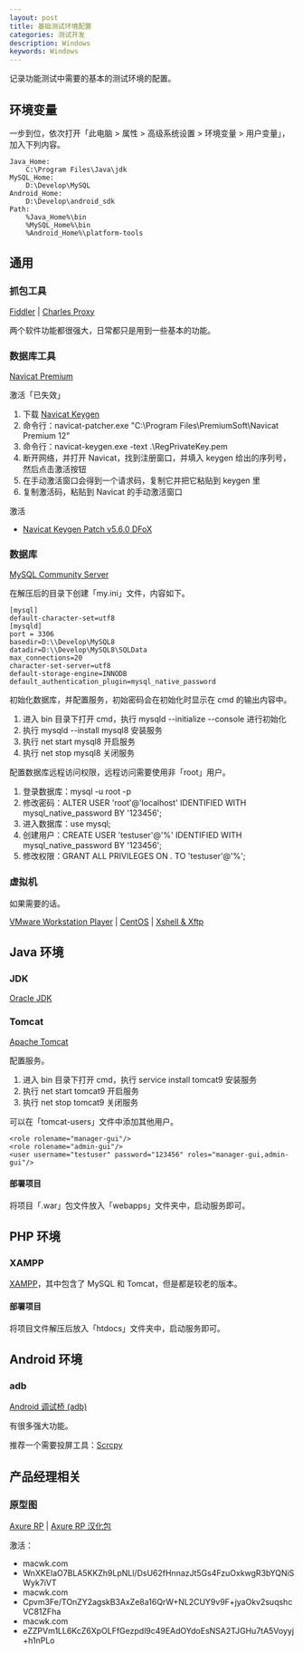 ```yaml
---
layout: post
title: 基础测试环境配置
categories: 测试开发
description: Windows
keywords: Windows
---
```


记录功能测试中需要的基本的测试环境的配置。

## 环境变量

一步到位，依次打开「此电脑 > 属性 > 高级系统设置 > 环境变量 > 用户变量」，加入下列内容。

```
Java_Home:
	C:\Program Files\Java\jdk
MySQL_Home:
	D:\Develop\MySQL
Android_Home:
	D:\Develop\android_sdk
Path:
	%Java_Home%\bin
	%MySQL_Home%\bin
	%Android_Home%\platform-tools
```

## 通用

### 抓包工具

[Fiddler](https://www.telerik.com/fiddler) | 
[Charles Proxy](https://www.charlesproxy.com)

两个软件功能都很强大，日常都只是用到一些基本的功能。

### 数据库工具

[Navicat Premium](https://www.navicat.com.cn/products/)

激活「已失效」

1. 下载 [Navicat Keygen](https://github.com/DoubleLabyrinth/navicat-keygen/releases/)
2. 命令行：navicat-patcher.exe "C:\Program Files\PremiumSoft\Navicat Premium 12"
3. 命令行：navicat-keygen.exe -text .\RegPrivateKey.pem
4. 断开网络，并打开 Navicat，找到注册窗口，并填入 keygen 给出的序列号，然后点击激活按钮
5. 在手动激活窗口会得到一个请求码，复制它并把它粘贴到 keygen 里
6. 复制激活码，粘贴到 Navicat 的手动激活窗口

激活

- [Navicat Keygen Patch v5.6.0 DFoX]()

### 数据库

[MySQL Community Server](https://dev.mysql.com/downloads/mysql/)

在解压后的目录下创建「my.ini」文件，内容如下。

```
[mysql]
default-character-set=utf8
[mysqld]
port = 3306
basedir=D:\\Develop\MySQL8
datadir=D:\\Develop\MySQL8\SQLData
max_connections=20
character-set-server=utf8
default-storage-engine=INNODB
default_authentication_plugin=mysql_native_password
```

初始化数据库，并配置服务，初始密码会在初始化时显示在 cmd 的输出内容中。

1. 进入 bin 目录下打开 cmd，执行 mysqld --initialize --console 进行初始化
2. 执行 mysqld --install mysql8 安装服务
3. 执行 net start mysql8 开启服务
4. 执行 net stop mysql8 关闭服务

配置数据库远程访问权限，远程访问需要使用非「root」用户。

1. 登录数据库：mysql -u root -p
2. 修改密码：ALTER USER 'root'@'localhost' IDENTIFIED WITH mysql_native_password BY '123456';
3. 进入数据库：use mysql;
4. 创建用户：CREATE USER 'testuser'@'%' IDENTIFIED WITH mysql_native_password BY '123456';
5. 修改权限：GRANT ALL PRIVILEGES ON *.* TO 'testuser'@'%';

### 虚拟机

如果需要的话。

[VMware Workstation Player](https://www.vmware.com/cn/products/workstation-player.html) | 
[CentOS](https://mirrors.aliyun.com/centos/) | 
[Xshell & Xftp](https://www.netsarang.com/zh/free-for-home-school/)

## Java 环境

### JDK

[Oracle JDK](https://www.oracle.com/java/technologies/javase-downloads.html)

### Tomcat

[Apache Tomcat](http://tomcat.apache.org)

配置服务。

1. 进入 bin 目录下打开 cmd，执行 service install tomcat9 安装服务
2. 执行 net start tomcat9 开启服务
3. 执行 net stop tomcat9 关闭服务

可以在「tomcat-users」文件中添加其他用户。

```
<role rolename="manager-gui"/> 
<role rolename="admin-gui"/> 
<user username="testuser" password="123456" roles="manager-gui,admin-gui"/>
```

#### 部署项目

将项目「.war」包文件放入「webapps」文件夹中，启动服务即可。

## PHP 环境

### XAMPP

[XAMPP](https://www.apachefriends.org/zh_cn/index.html)，其中包含了 MySQL 和 Tomcat，但是都是较老的版本。

#### 部署项目

将项目文件解压后放入「htdocs」文件夹中，启动服务即可。

## Android 环境

### adb

[Android 调试桥 (adb)](https://developer.android.com/studio/command-line/adb)

有很多强大功能。

推荐一个需要投屏工具：[Scrcpy](https://github.com/Genymobile/scrcpy)

## 产品经理相关

### 原型图

[Axure RP](https://www.axure.com/download) | 
[Axure RP 汉化包](http://www.chanpinban.com/downloads/)

激活：

- macwk.com
- WnXKElaO7BLA5KKZh9LpNLl/DsU62fHnnazJt5Gs4FzuOxkwgR3bYQNiSWyk7iVT
- macwk.com
- Cpvm3Fe/TOnZY2agskB3AxZe8a16QrW+NL2CUY9v9F+jyaOkv2suqshcVC81ZFha
- macwk.com
- eZZPVm1LL6KcZ6XpOLFfGezpdl9c49EAdOYdoEsNSA2TJGHu7tA5Voyyj+h1nPLo
